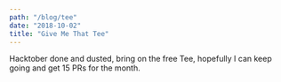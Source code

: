 ```yaml
---
path: "/blog/tee"
date: "2018-10-02"
title: "Give Me That Tee"
---
```

Hacktober done and dusted, bring on the free Tee, hopefully I can keep going and get 15 PRs for the month.
